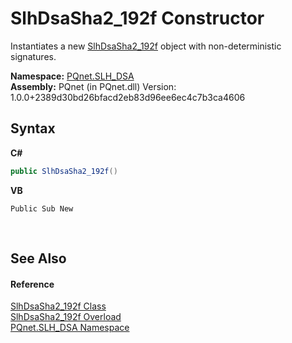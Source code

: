 # SlhDsaSha2_192f Constructor 
 

Instantiates a new <a href="58c4e753-34a6-b332-767d-08dcecf27e32">SlhDsaSha2_192f</a> object with non-deterministic signatures.

**Namespace:**&nbsp;<a href="5a51e981-67fd-0177-2098-034d6071509d">PQnet.SLH_DSA</a><br />**Assembly:**&nbsp;PQnet (in PQnet.dll) Version: 1.0.0+2389d30bd26bfacd2eb83d96ee6ec4c7b3ca4606

## Syntax

**C#**<br />
``` C#
public SlhDsaSha2_192f()
```

**VB**<br />
``` VB
Public Sub New
```

<br />

## See Also


#### Reference
<a href="58c4e753-34a6-b332-767d-08dcecf27e32">SlhDsaSha2_192f Class</a><br /><a href="4aa6dd2c-4427-9441-c10d-f3358a069753">SlhDsaSha2_192f Overload</a><br /><a href="5a51e981-67fd-0177-2098-034d6071509d">PQnet.SLH_DSA Namespace</a><br />